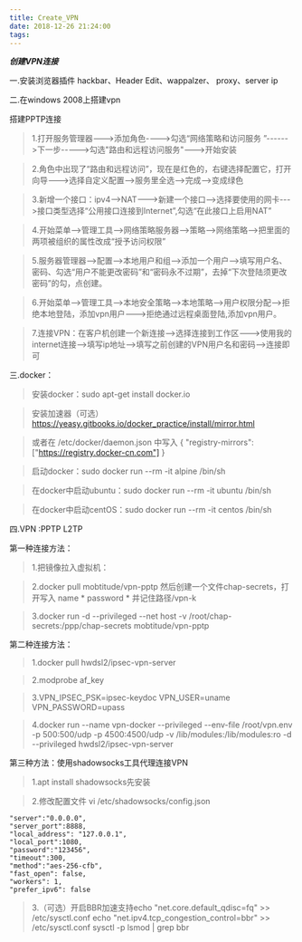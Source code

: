 ```yaml
---
title: Create_VPN
date: 2018-12-26 21:24:00
tags:
---
```

***创建VPN连接***

一.安装浏览器插件
	hackbar、Header Edit、wappalzer、 proxy、server ip

二.在windows 2008上搭建vpn

搭建PPTP连接

>1.打开服务管理器--->添加角色---->勾选“网络策略和访问服务 ”------>下一步----->勾选"路由和远程访问服务"--->开始安装

> 2.角色中出现了“路由和远程访问”，现在是红色的，右键选择配置它，打开向导--->选择自定义配置-->服务里全选-->完成-->变成绿色

> 3.新增一个接口：ipv4-->NAT--->新建一个接口-->选择要使用的网卡--->接口类型选择“公用接口连接到Internet”,勾选“在此接口上启用NAT”

> 4.开始菜单-->管理工具-->网络策略服务器-->策略-->网络策略-->把里面的两项被组织的属性改成“授予访问权限”

> 5.服务器管理器-->配置-->本地用户和组-->添加一个用户-->填写用户名、密码、勾选“用户不能更改密码”和“密码永不过期”，去掉“下次登陆须更改密码”的勾，点创建。

> 6.开始菜单-->管理工具-->本地安全策略-->本地策略-->用户权限分配-->拒绝本地登陆，添加vpn用户--->拒绝通过远程桌面登陆,添加vpn用户。

> 7.连接VPN：在客户机创建一个新连接-->选择连接到工作区--->使用我的internet连接-->填写ip地址-->填写之前创建的VPN用户名和密码-->连接即可
	
三.docker：
    

> 安装docker：sudo apt-get install docker.io


> 安装加速器（可选）https://yeasy.gitbooks.io/docker_practice/install/mirror.html
    
> 或者在 /etc/docker/daemon.json 中写入
    {
        "registry-mirrors": ["https://registry.docker-cn.com"]
    }



>启动docker：sudo docker run --rm -it alpine /bin/sh



>在docker中启动ubuntu：sudo docker run --rm -it ubuntu /bin/sh

>在docker中启动centOS：sudo docker run --rm -it centos /bin/sh



四.VPN :PPTP   L2TP 

第一种连接方法：

>1.把镜像拉入虚拟机：

>2.docker pull mobtitude/vpn-pptp
然后创建一个文件chap-secrets，打开写入   name *  password * 并记住路径/vpn-k

>3.docker run -d --privileged --net host -v /root/chap-secrets:/ppp/chap-secrets mobtitude/vpn-pptp


第二种连接方法：
>1.docker pull hwdsl2/ipsec-vpn-server

>2.modprobe af_key

>3.VPN_IPSEC_PSK=ipsec-keydoc
VPN_USER=uname
VPN_PASSWORD=upass

>4.docker run --name vpn-docker --privileged --env-file /root/vpn.env -p 500:500/udp -p 4500:4500/udp -v /lib/modules:/lib/modules:ro  -d --privileged hwdsl2/ipsec-vpn-server


第三种方法：使用shadowsocks工具代理连接VPN
    
> 1.apt install shadowsocks先安装

> 2.修改配置文件  vi /etc/shadowsocks/config.json

    "server":"0.0.0.0",
    "server_port":8888,
    "local_address": "127.0.0.1",
    "local_port":1080,
    "password":"123456",
    "timeout":300,
    "method":"aes-256-cfb",
    "fast_open": false,
    "workers": 1,
    "prefer_ipv6": false

> 3.（可选）开启BBR加速支持echo "net.core.default_qdisc=fq" >> /etc/sysctl.conf
echo "net.ipv4.tcp_congestion_control=bbr" >> /etc/sysctl.conf
sysctl -p
lsmod | grep bbr
